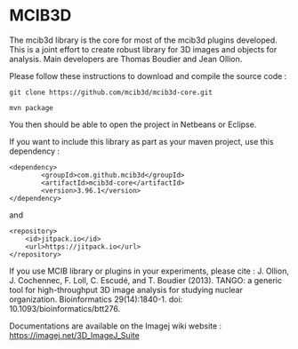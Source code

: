 # MCIB3D
The mcib3d library is the core for most of the mcib3d plugins developed. This is a joint effort to
create robust library for 3D images and objects for analysis. Main developers are Thomas Boudier and
Jean Ollion. 

Please follow these instructions to download and compile the source code : 

`git clone https://github.com/mcib3d/mcib3d-core.git`

`mvn package`

You then should be able to open the project in Netbeans or Eclipse. 

If you want to include this library as part as your maven project, use this dependency : 

```
<dependency>
		<groupId>com.github.mcib3d</groupId>
		<artifactId>mcib3d-core</artifactId>
		<version>3.96.1</version>		
</dependency>
```

and 

```
<repository>	
	<id>jitpack.io</id>
	<url>https://jitpack.io</url>
</repository>
```


  
  If you use MCIB library or plugins in your experiments, please cite : 
  J. Ollion, J. Cochennec, F. Loll, C. Escudé, and T. Boudier (2013). 
  TANGO: a generic tool for high-throughput 3D image analysis for studying nuclear organization.
  Bioinformatics 29(14):1840-1. doi: 10.1093/bioinformatics/btt276.
  
  Documentations are available on the Imagej wiki website : 
  https://imagej.net/3D_ImageJ_Suite


